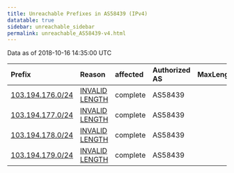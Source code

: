 ```yaml
---
title: Unreachable Prefixes in AS58439 (IPv4)
datatable: true
sidebar: unreachable_sidebar
permalink: unreachable_AS58439-v4.html
---
```


Data as of 2018-10-16 14:35:00 UTC


<div class="datatable-begin"></div>

| Prefix                                                     | Reason                                                                                                     | affected   | Authorized AS   |   MaxLength | Anchor                                       |   unreachable /24s |
|:-----------------------------------------------------------|:-----------------------------------------------------------------------------------------------------------|:-----------|:----------------|------------:|:---------------------------------------------|-------------------:|
| [103.194.176.0/24](https://stat.ripe.net/103.194.176.0/24) | [INVALID LENGTH](https://rpki-validator.ripe.net/announcement-preview?asn=AS58439&prefix=103.194.176.0/24) | complete   | AS58439         |          22 | [APNIC](unreachable_APNIC_RPKI_Root-v4.html) |                  1 |
| [103.194.177.0/24](https://stat.ripe.net/103.194.177.0/24) | [INVALID LENGTH](https://rpki-validator.ripe.net/announcement-preview?asn=AS58439&prefix=103.194.177.0/24) | complete   | AS58439         |          22 | [APNIC](unreachable_APNIC_RPKI_Root-v4.html) |                  1 |
| [103.194.178.0/24](https://stat.ripe.net/103.194.178.0/24) | [INVALID LENGTH](https://rpki-validator.ripe.net/announcement-preview?asn=AS58439&prefix=103.194.178.0/24) | complete   | AS58439         |          22 | [APNIC](unreachable_APNIC_RPKI_Root-v4.html) |                  1 |
| [103.194.179.0/24](https://stat.ripe.net/103.194.179.0/24) | [INVALID LENGTH](https://rpki-validator.ripe.net/announcement-preview?asn=AS58439&prefix=103.194.179.0/24) | complete   | AS58439         |          22 | [APNIC](unreachable_APNIC_RPKI_Root-v4.html) |                  1 |

<div class="datatable-end"></div>